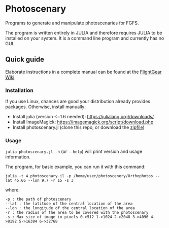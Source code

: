 # Photoscenary
Programs to generate and manipulate photoscenaries for FGFS.

The program is written entirely in JULIA and therefore requires JULIA to be installed on your system.
It is a command line program and currently has no GUI.

## Quick guide
Elaborate instructions in a complete manual can be found at the [FlightGear Wiki](https://wiki.flightgear.org/Julia_photoscenery_generator).

### Installation
If you use Linux, chances are good your distribution already provides packages.
Otherwise, install manually:

- Install julia (version <=1.6 needed): https://julialang.org/downloads/
- Install ImageMagick: https://imagemagick.org/script/download.php
- Install photoscenary.jl (clone this repo, or download the [zipfile](https://github.com/abassign/Photoscenary/archive/refs/heads/main.zip))

### Usage
`julia photoscenary.jl -h` (or `--help`) will print version and usage information.

The program, for basic example, you can run it with this command:

`julia -t 4 photoscenary.jl -p /home/user/photoscenery/Orthophotos --lat 45.66 --lon 9.7 -r 15 -s 3`

where:
```
-p : the path of photoscenary
--lat : the latitude of the central location of the area
--lon : the longitude of the central location of the area
-r : the radius of the area to be covered with the photoscenary
-s : Max size of image in pixels 0->512 1->1024 2->2048 3->4096 4->8192 5->16384 6->32768
```
